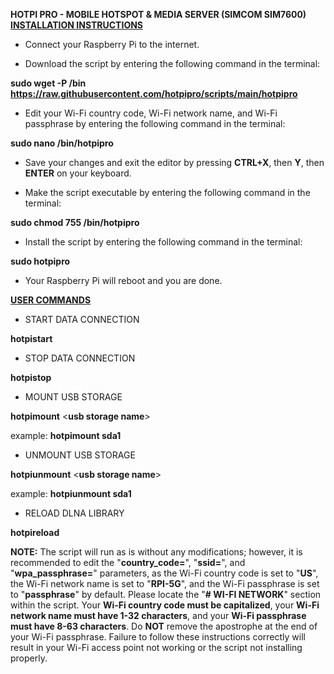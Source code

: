 **HOTPI PRO - MOBILE HOTSPOT & MEDIA SERVER (SIMCOM SIM7600)**
&nbsp;
**<ins>INSTALLATION INSTRUCTIONS</ins>**

- Connect your Raspberry Pi to the internet.

- Download the script by entering the following command in the terminal:

**sudo wget -P /bin https://raw.githubusercontent.com/hotpipro/scripts/main/hotpipro**

- Edit your Wi-Fi country code, Wi-Fi network name, and Wi-Fi passphrase by entering the following command in the terminal:

**sudo nano /bin/hotpipro**

- Save your changes and exit the editor by pressing **CTRL+X**, then **Y**, then **ENTER** on your keyboard.

- Make the script executable by entering the following command in the terminal:

**sudo chmod 755 /bin/hotpipro**

- Install the script by entering the following command in the terminal:

**sudo hotpipro**

- Your Raspberry Pi will reboot and you are done.

**<ins>USER COMMANDS</ins>**

- START DATA CONNECTION

**hotpistart**

- STOP DATA CONNECTION

**hotpistop**

- MOUNT USB STORAGE

**hotpimount** \<**usb storage name**\>

example: **hotpimount sda1**

- UNMOUNT USB STORAGE

**hotpiunmount** \<**usb storage name**\>

example: **hotpiunmount sda1**

- RELOAD DLNA LIBRARY

**hotpireload**

**NOTE:** The script will run as is without any modifications; however, it is recommended to edit the "**country_code=**", "**ssid=**", and "**wpa_passphrase=**" parameters, as the Wi-Fi country code is set to "**US**", the Wi-Fi network name is set to "**RPI-5G**", and the Wi-Fi passphrase is set to "**passphrase**" by default. Please locate the "**# WI-FI NETWORK**" section within the script. Your **Wi-Fi country code must be capitalized**, your **Wi-Fi network name must have 1-32 characters**, and your **Wi-Fi passphrase must have 8-63 characters**. Do **NOT** remove the apostrophe at the end of your Wi-Fi passphrase. Failure to follow these instructions correctly will result in your Wi-Fi access point not working or the script not installing properly.

